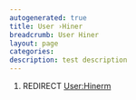 ```yaml
---
autogenerated: true
title: User ›Hiner
breadcrumb: User Hiner
layout: page
categories: 
description: test description
---
```


1.  REDIRECT [User:Hinerm](User_Hinerm "wikilink")
